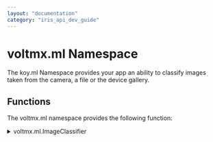 ```yaml
---
layout: "documentation"
category: "iris_api_dev_guide"
---
```

                            


voltmx.ml Namespace
=================

The koy.ml Namespace provides your app an ability to classify images taken from the camera, a file or the device gallery.

Functions
---------

The voltmx.ml namespace provides the following function:

 
<details close markdown="block"><summary>voltmx.ml.ImageClassifier</summary> 

* * *

Creates an image classifier object. This object then helps to classify the images based on the trained model categories.  
You can classify images captured using a camera, from a file or the device gallery.

### Syntax

{% highlight VoltMx %}
voltmx.ml.ImageClassifier(config);
{% endhighlight %}

### Input Parameters

**config:** A JSON object that consists of configuration parameters.

The config parameter consists of the following keys:

<table style="width: 100%;mc-table-style: url('resources/tablestyles/basic.css');" class="TableStyle-Basic" cellspacing="0"><colgroup><col class="TableStyle-Basic-Column-Column1"> <col class="TableStyle-Basic-Column-Column1"> <col class="TableStyle-Basic-Column-Column1"></colgroup><tbody><tr class="TableStyle-Basic-Body-Body1"><td class="TableStyle-Basic-BodyE-Column1-Body1">Key</td><td class="TableStyle-Basic-BodyE-Column1-Body1">Value Type</td><td class="TableStyle-Basic-BodyD-Column1-Body1">Description</td></tr><tr class="TableStyle-Basic-Body-Body1"><td class="TableStyle-Basic-BodyE-Column1-Body1">modelPath</td><td class="TableStyle-Basic-BodyE-Column1-Body1">String/ File</td><td class="TableStyle-Basic-BodyD-Column1-Body1">Holds the name of the model. <span class="autonumber"><span><b><i><span style="color: #0a9c4a;" class="mcFormatColor">Note: </span></i></b></span></span>File name must be given without extensions if modelPathSource type is MODEL_SOURCE_TYPE_BUNDLED.</td></tr><tr class="TableStyle-Basic-Body-Body1"><td class="TableStyle-Basic-BodyE-Column1-Body1">modelPathSource</td><td class="TableStyle-Basic-BodyE-Column1-Body1">Constant</td><td class="TableStyle-Basic-BodyD-Column1-Body1">Source of the modelPath. This key contains any of the following constants. voltmx.ml.MODEL_SOURCE_TYPE_BUNDLED: The model is kept in the raw folder of respective platform and channel. This is the default constant. For example, Consider that you have built a mobile application. Following is the raw folder path for Android and iOS: Android:&nbsp;&lt;workspace&gt;/resources/mobile/native/android/raw ios : &lt;workspace&gt;/resources/mobile/native/iphone/raw voltmx.ml.MODEL_SOURCE_TYPE_FILE: This constant is applicable when the Model is stored in remote server and the same is downloaded using network APIs and then saved in a File.</td></tr><tr class="TableStyle-Basic-Body-Body1"><td class="TableStyle-Basic-BodyE-Column1-Body1"><a name="onSuccess"></a>onSuccess</td><td class="TableStyle-Basic-BodyE-Column1-Body1">Function</td><td class="TableStyle-Basic-BodyD-Column1-Body1">Callback function that receives prediction results. 
{% highlight VoltMx %}
function onSuccess(recognitionArray)
{% endhighlight %}
<b>Parameter</b> recognitionArray: It is an array object holding prediction results. This array will hold only the top three results in the recognition objects. The values in these keys are read only. Each recognition object contains the following keys: title: The name of the category. The value type is String. confidence: The percentage of certainty with which an object belongs to a category. This type of this value is double and it ranges from 0 to 1. The <i>recognitionArray</i> is always sorted in a descending order based on the value provided in the <i>confidence</i> key.</td></tr><tr class="TableStyle-Basic-Body-Body1"><td class="TableStyle-Basic-BodyE-Column1-Body1"><a name="onFailure"></a>onFailure</td><td class="TableStyle-Basic-BodyE-Column1-Body1">Function</td><td class="TableStyle-Basic-BodyD-Column1-Body1">Callback function that is invoked if any error occurs. 
{% highlight VoltMx %}
function onFailure(errorCode) 
{% endhighlight %}
<b>Parameters</b> errorCode: contains various codes to identify possible errors. Here is the list of the constants:voltmx.ml.ERROR_INPUT_IMAGE_NULL: This error appears when the rawBytes given to recognizeImage method is null.voltmx.ml.ERROR_REUSE_EXCEPTION: This error appears when the recongnizeImage method is invoked after the <a href="imageclassifier_object.html#releaseResource" target="_blank">releaseResource</a> method is invoked.voltmx.ml.ERROR_IMAGE_PROCESSING_FAILED: This error appears when processing image gets failed.voltmx.ml.ERROR_UNKNOWN: This error appears when reason of failure is unknown.</td></tr><tr class="TableStyle-Basic-Body-Body1"><td class="TableStyle-Basic-BodyE-Column1-Body1">modelInputSize</td><td class="TableStyle-Basic-BodyE-Column1-Body1">JSON object</td><td class="TableStyle-Basic-BodyD-Column1-Body1">Models will be trained for various sizes of the image. This key takes input size for the model. The Input image given using the <a href="imageclassifier_object.html#recognizeImage" target="_blank">recognizeImage</a> method is scaled to the provided values of the width and height of modelnputSize. The object contains below keys: width: width of the input size. The type of this key is Number. height: height of the input size. The type of this key is Number. For example, 
{% highlight VoltMx %}
modelInputSize = {"width": 224, "height": 224}
{% endhighlight %}
</td></tr><tr class="TableStyle-Basic-Body-Body1"><td class="TableStyle-Basic-BodyE-Column1-Body1">modelType</td><td class="TableStyle-Basic-BodyE-Column1-Body1">Constant</td><td class="TableStyle-Basic-BodyD-Column1-Body1">This is applicable to Android platform only. Models are of two types: Quantized and Float.This param provides information of the type of the model. It will contains any of the following constants: voltmx.ml.MODEL_TYPE_QUANTIZED voltmx.ml.MODEL_TYPE_FLOAT</td></tr><tr class="TableStyle-Basic-Body-Body1"><td class="TableStyle-Basic-BodyE-Column1-Body1">labelPath</td><td class="TableStyle-Basic-BodyE-Column1-Body1">String/File</td><td class="TableStyle-Basic-BodyD-Column1-Body1">This is applicable only to the Android platform. File name of the label's text file. This file contains the list of categories/labels on which the model was trained on. <span class="autonumber"><span><b><i><span style="color: #0a9c4a;" class="mcFormatColor">Note: </span></i></b></span></span>File name must be given without extensions.</td></tr><tr class="TableStyle-Basic-Body-Body1"><td class="TableStyle-Basic-BodyE-Column1-Body1">labelPathSource</td><td class="TableStyle-Basic-BodyE-Column1-Body1">Constant</td><td class="TableStyle-Basic-BodyD-Column1-Body1">This is applicable only to the Android platform. Must contain one of the below constants. voltmx.ml.LABEL_SOURCE_TYPE_BUNDLED: The label file must be kept in raw folder of respective platform and channel. This is the default constant. For example, Consider that you have built a mobile application. Following is the raw folder path for Android Android:&nbsp;&lt;workspace&gt;/resources/mobile/native/android/raw voltmx.ml.LABEL_SOURCE_TYPE_FILE: This option can be used in case the label is stored in remote server and the same is downloaded using network APIs and saved in File .</td></tr><tr class="TableStyle-Basic-Body-Body1"><td class="TableStyle-Basic-BodyE-Column1-Body1">device</td><td class="TableStyle-Basic-BodyE-Column1-Body1">Constant</td><td class="TableStyle-Basic-BodyD-Column1-Body1">This is applicable only to the Android platform. The runtime device type used for executing classification. Contain one of the following constants. voltmx.ml.MODEL_DEVICE_CPU voltmx.ml.MODEL_DEVICE_GPU voltmx.ml.MODEL_DEVICE_NNAPI</td></tr><tr class="TableStyle-Basic-Body-Body1"><td class="TableStyle-Basic-BodyB-Column1-Body1">numOfThreads</td><td class="TableStyle-Basic-BodyB-Column1-Body1">Number</td><td class="TableStyle-Basic-BodyA-Column1-Body1">This is applicable only to the Android platform. Sets the number of threads to be used for identifying the image. <span class="autonumber"><span><b><i><span style="color: #0a9c4a;" class="mcFormatColor">Note: </span></i></b></span></span>You can increase the number of threads to speed up the process of identifying an image. Increasing the number of threads will, however, make your model use more resources and power.</td></tr></tbody></table>
 
### Example

{% highlight VoltMx %}
//Sample code to create an image classifier object using TestingModel model.
function successCallback(recognitionArray) {
 var size = recognitionArray.length;
 for (i = 0; i < size; i++) {
  voltmx.print(recognitionArray[i].title + "--------->" + recognitionArray[i].confidence);
 }
}

function failureCallback(errorCode) {
 alert(errorCode);
}

var config = {
 "modelPath": TestingModel,
 "modelPathSource": voltmx.ml.LABEL_SOURCE_TYPE_BUNDLED,
 "onSuccess": successCallback,
 "onFailure": failureCallback,
 "modelInputSize": {
  "width": 224,
  "height": 224
 },
 "labelPath": sample.txt,
 "labelPathSource": voltmx.ml.LABEL_SOURCE_TYPE_BUNDLED,
 "device": voltmx.ml.MODEL_DEVICE_CPU,
 "modelType": voltmx.ml.MODEL_TYPE_QUANTIZED
}

var imageClassifier = new voltmx.ml.imageClassifier(config);
{% endhighlight %}

### Platform Availability

iOS and Android.

![](resources/prettify/onload.png)
